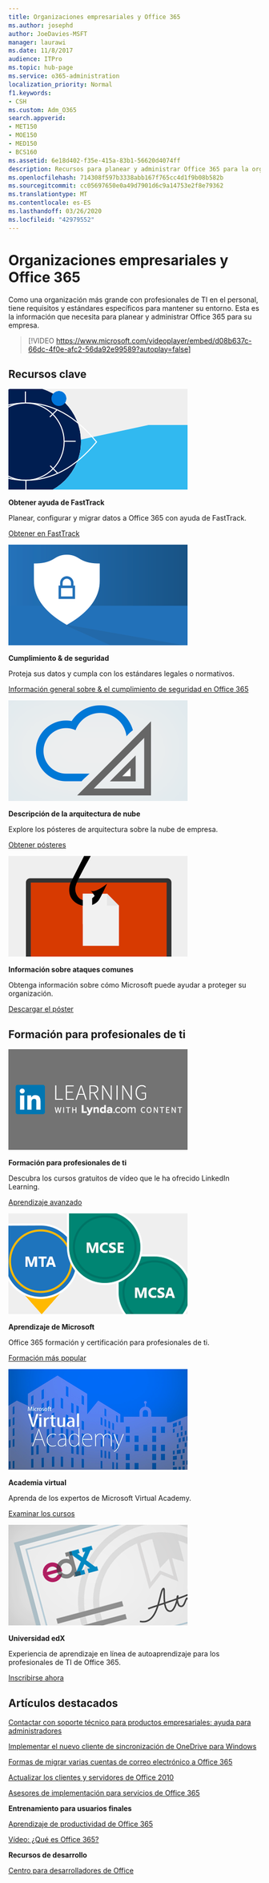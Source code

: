 ```yaml
---
title: Organizaciones empresariales y Office 365
ms.author: josephd
author: JoeDavies-MSFT
manager: laurawi
ms.date: 11/8/2017
audience: ITPro
ms.topic: hub-page
ms.service: o365-administration
localization_priority: Normal
f1.keywords:
- CSH
ms.custom: Adm_O365
search.appverid:
- MET150
- MOE150
- MED150
- BCS160
ms.assetid: 6e18d402-f35e-415a-83b1-56620d4074ff
description: Recursos para planear y administrar Office 365 para la organización de la empresa.
ms.openlocfilehash: 714308f597b3338abb167f765cc4d1f9b08b582b
ms.sourcegitcommit: cc05697650e0a49d7901d6c9a14753e2f8e79362
ms.translationtype: MT
ms.contentlocale: es-ES
ms.lasthandoff: 03/26/2020
ms.locfileid: "42979552"
---
```

# <a name="enterprise-organizations-and-office-365"></a>Organizaciones empresariales y Office 365

Como una organización más grande con profesionales de TI en el personal, tiene requisitos y estándares específicos para mantener su entorno. Esta es la información que necesita para planear y administrar Office 365 para su empresa.
  

> [!VIDEO https://www.microsoft.com/videoplayer/embed/d08b637c-66dc-4f0e-afc2-56da92e99589?autoplay=false]
  
## <a name="key-resources"></a>Recursos clave

![Símbolo de ojo de FastTrack para previsión](media/263443cf-d8bd-460b-ac46-a08323551f3f.png)
  
 **Obtener ayuda de FastTrack**
  
Planear, configurar y migrar datos a Office 365 con ayuda de FastTrack.
  
[Obtener en FastTrack](https://go.microsoft.com/fwlink/?linkid=238431)
  
![Símbolos de seguridad y cumplimiento](media/f96c2cdf-d151-4f44-bb11-20bb7f366a21.png)
  
 **Cumplimiento &amp; de seguridad**
  
Proteja sus datos y cumpla con los estándares legales o normativos.
  
[Información general sobre &amp; el cumplimiento de seguridad en Office 365](https://support.office.com/article/dcb83b2c-ac66-4ced-925d-50eb9698a0b2)
  
![Símbolos de nube y arquitectura](media/2850ac8d-4c99-4825-869e-83724c4ef54e.png)
  
 **Descripción de la arquitectura de nube**
  
Explore los pósteres de arquitectura sobre la nube de empresa.
  
[Obtener pósteres](https://aka.ms/cloudarch)
  
[![Un enganche de pescado snagging un documento en una pantalla (ataque de phishing)](media/dc32a996-623a-400c-9b7a-ed1b89a56948.png)](https://aka.ms/commonattacks)
  
 **Información sobre ataques comunes**
  
Obtenga información sobre cómo Microsoft puede ayudar a proteger su organización.
  
[Descargar el póster](https://aka.ms/commonattacks)
  
## <a name="training-for-it-pros"></a>Formación para profesionales de ti

![Formación para profesionales de TI de LinkedIn Learning](media/b951eac7-9d99-42b5-86a3-3058a6445077.png)
  
 **Formación para profesionales de ti**
  
Descubra los cursos gratuitos de vídeo que le ha ofrecido LinkedIn Learning.
  
[Aprendizaje avanzado](https://support.office.com/article/68cc9b95-0bdc-491e-a81f-ee70b3ec63c5.aspx)
  
![Certificaciones de Microsoft Learning: MTA, MCSE, MCSA](media/8eab3b6a-5aff-423c-9c57-fd078fdebca8.png)
  
 **Aprendizaje de Microsoft**
  
Office 365 formación y certificación para profesionales de ti.
  
[Formación más popular](https://go.microsoft.com/fwlink/?linkid=826247)
  
![Microsoft Virtual Academy](media/1bced083-acd6-4705-9f22-22009166a5d7.png)
  
 **Academia virtual**
  
Aprenda de los expertos de Microsoft Virtual Academy.
  
[Examinar los cursos](https://go.microsoft.com/fwlink/?linkid=826248)
  
![certificado de Universidad edX](media/c52ff863-94fa-4d6e-b91f-f9057956a7b0.png)
  
 **Universidad edX**
  
Experiencia de aprendizaje en línea de autoaprendizaje para los profesionales de TI de Office 365.
  
[Inscribirse ahora](https://go.microsoft.com/fwlink/?linkid=852994)
  
## <a name="featured-articles"></a>Artículos destacados

[Contactar con soporte técnico para productos empresariales: ayuda para administradores](https://support.office.com/article/32a17ca7-6fa0-4870-8a8d-e25ba4ccfd4b)
  
[Implementar el nuevo cliente de sincronización de OneDrive para Windows](https://support.office.com/article/3f3a511c-30c6-404a-98bf-76f95c519668)
  
[Formas de migrar varias cuentas de correo electrónico a Office 365](https://support.office.com/article/0a4913fe-60fb-498f-9155-a86516418842)
  
[Actualizar los clientes y servidores de Office 2010](upgrade-from-office-2010-servers-and-products.md)
  
[Asesores de implementación para servicios de Office 365](deployment-advisors-for-office-365.md)
  
 **Entrenamiento para usuarios finales**
  
[Aprendizaje de productividad de Office 365](https://support.office.com/article/af07cb6b-980d-4f33-8599-322582767408)
  
[Vídeo: ¿Qué es Office 365?](https://support.office.com/article/847caf12-2589-452c-8aca-1c009797678b)
  
 **Recursos de desarrollo**
  
[Centro para desarrolladores de Office](https://go.microsoft.com/fwlink/?linkid=615418)
  

